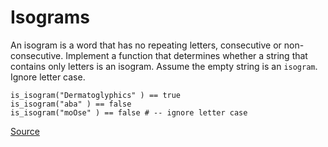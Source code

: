  # Isograms

An isogram is a word that has no repeating letters, consecutive
or non-consecutive. Implement a function that determines whether
a string that contains only letters is an isogram. Assume the empty
string is an `isogram`. Ignore letter case.

```text
is_isogram("Dermatoglyphics" ) == true
is_isogram("aba" ) == false
is_isogram("moOse" ) == false # -- ignore letter case
```

[Source](https://www.codewars.com/kata/54ba84be607a92aa900000f1)
